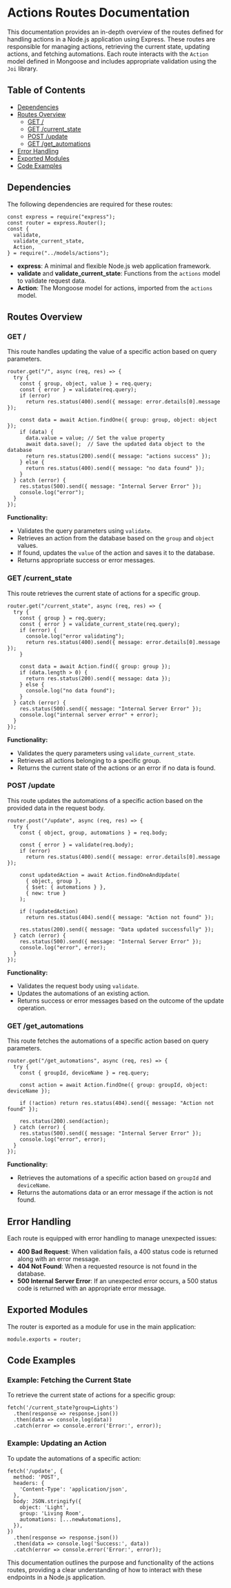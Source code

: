 # Actions Routes Documentation

This documentation provides an in-depth overview of the routes defined for handling actions in a Node.js application using Express. These routes are responsible for managing actions, retrieving the current state, updating actions, and fetching automations. Each route interacts with the `Action` model defined in Mongoose and includes appropriate validation using the `Joi` library.

## Table of Contents

- [Dependencies](#dependencies)
- [Routes Overview](#routes-overview)
  - [GET /](#get-)
  - [GET /current_state](#get-current_state)
  - [POST /update](#post-update)
  - [GET /get_automations](#get-get_automations)
- [Error Handling](#error-handling)
- [Exported Modules](#exported-modules)
- [Code Examples](#code-examples)

## Dependencies

The following dependencies are required for these routes:

```
const express = require("express");
const router = express.Router();
const {
  validate,
  validate_current_state,
  Action,
} = require("../models/actions");
```

- **express**: A minimal and flexible Node.js web application framework.
- **validate** and **validate_current_state**: Functions from the `actions` model to validate request data.
- **Action**: The Mongoose model for actions, imported from the `actions` model.

## Routes Overview

### GET /

This route handles updating the value of a specific action based on query parameters.

```
router.get("/", async (req, res) => {
  try {
    const { group, object, value } = req.query;
    const { error } = validate(req.query);
    if (error)
      return res.status(400).send({ message: error.details[0].message });

    const data = await Action.findOne({ group: group, object: object });
    if (data) {
      data.value = value; // Set the value property
      await data.save();  // Save the updated data object to the database
      return res.status(200).send({ message: "actions success" });
    } else {
      return res.status(400).send({ message: "no data found" });
    }
  } catch (error) {
    res.status(500).send({ message: "Internal Server Error" });
    console.log("error");
  }
});
```

**Functionality:**

- Validates the query parameters using `validate`.
- Retrieves an action from the database based on the `group` and `object` values.
- If found, updates the `value` of the action and saves it to the database.
- Returns appropriate success or error messages.

### GET /current_state

This route retrieves the current state of actions for a specific group.

```
router.get("/current_state", async (req, res) => {
  try {
    const { group } = req.query;
    const { error } = validate_current_state(req.query);
    if (error) {
      console.log("error validating");
      return res.status(400).send({ message: error.details[0].message });
    }

    const data = await Action.find({ group: group });
    if (data.length > 0) {
      return res.status(200).send({ message: data });
    } else {
      console.log("no data found");
    }
  } catch (error) {
    res.status(500).send({ message: "Internal Server Error" });
    console.log("internal server error" + error);
  }
});
```

**Functionality:**

- Validates the query parameters using `validate_current_state`.
- Retrieves all actions belonging to a specific group.
- Returns the current state of the actions or an error if no data is found.

### POST /update

This route updates the automations of a specific action based on the provided data in the request body.

```
router.post("/update", async (req, res) => {
  try {
    const { object, group, automations } = req.body;

    const { error } = validate(req.body);
    if (error)
      return res.status(400).send({ message: error.details[0].message });

    const updatedAction = await Action.findOneAndUpdate(
      { object, group },
      { $set: { automations } },
      { new: true }
    );

    if (!updatedAction)
      return res.status(404).send({ message: "Action not found" });

    res.status(200).send({ message: "Data updated successfully" });
  } catch (error) {
    res.status(500).send({ message: "Internal Server Error" });
    console.log("error", error);
  }
});
```

**Functionality:**

- Validates the request body using `validate`.
- Updates the automations of an existing action.
- Returns success or error messages based on the outcome of the update operation.

### GET /get_automations

This route fetches the automations of a specific action based on query parameters.

```
router.get("/get_automations", async (req, res) => {
  try {
    const { groupId, deviceName } = req.query;

    const action = await Action.findOne({ group: groupId, object: deviceName });

    if (!action) return res.status(404).send({ message: "Action not found" });

    res.status(200).send(action);
  } catch (error) {
    res.status(500).send({ message: "Internal Server Error" });
    console.log("error", error);
  }
});
```

**Functionality:**

- Retrieves the automations of a specific action based on `groupId` and `deviceName`.
- Returns the automations data or an error message if the action is not found.

## Error Handling

Each route is equipped with error handling to manage unexpected issues:

- **400 Bad Request**: When validation fails, a 400 status code is returned along with an error message.
- **404 Not Found**: When a requested resource is not found in the database.
- **500 Internal Server Error**: If an unexpected error occurs, a 500 status code is returned with an appropriate error message.

## Exported Modules

The router is exported as a module for use in the main application:

```
module.exports = router;
```

## Code Examples

### Example: Fetching the Current State

To retrieve the current state of actions for a specific group:

```
fetch('/current_state?group=Lights')
  .then(response => response.json())
  .then(data => console.log(data))
  .catch(error => console.error('Error:', error));
```

### Example: Updating an Action

To update the automations of a specific action:

```
fetch('/update', {
  method: 'POST',
  headers: {
    'Content-Type': 'application/json',
  },
  body: JSON.stringify({
    object: 'Light',
    group: 'Living Room',
    automations: [...newAutomations],
  }),
})
  .then(response => response.json())
  .then(data => console.log('Success:', data))
  .catch(error => console.error('Error:', error));
```

This documentation outlines the purpose and functionality of the actions routes, providing a clear understanding of how to interact with these endpoints in a Node.js application.
